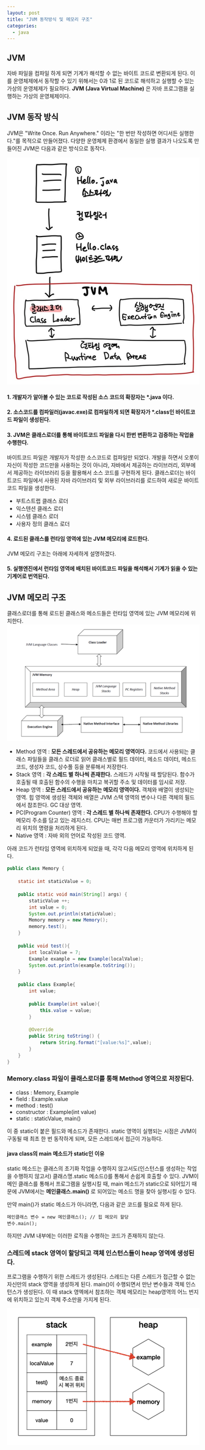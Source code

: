 ```yaml
---
layout: post
title: "JVM 동작방식 및 메모리 구조"
categories:
  - java
---
```


## JVM
자바 파일을 컴파일 하게 되면 기계가 해석할 수 없는 바이트 코드로 변환되게 된다.
이를 운영체제에서 동작할 수 있기 위해서는 0과 1로 된 코드로 해석하고 실행할 수 있는 가상의 운영체제가 필요하다.
**JVM (Java Virtual Machine)** 은 자바 프로그램을 실행하는 가상의 운영체제이다.

## JVM 동작 방식
JVM은 "Write Once. Run Anywhere." 이라는 "한 번만 작성하면 어디서든 실행한다."를 목적으로 만들어졌다.
다양한 운영체제 환경에서 동일한 실행 결과가 나오도록 만들어진 JVM은 다음과 같은 방식으로 동작다.

![texture theme preview](/img/java/jvm01_resize.jpg)

#### 1. 개발자가 알아볼 수 있는 코드로 작성된 소스 코드의 확장자는 *.java 이다. 
#### 2. 소스코드를 컴파일러(javac.exe)로 컴파일하게 되면 확장자가 *.class인 바이트코드 파일이 생성된다.
#### 3. JVM은 **클래스로더**를 통해 바이트코드 파일을 다시 한번 변환하고 검증하는 작업을 수행한다.
바이트코드 파일은 개발자가 작성한 소스코드로 컴파일만 되었다. 개발을 하면서 오롯이 자신이 작성한 코드만을 사용하는 것이 아니라,
자바에서 제공하는 라이브러리, 외부에서 제공하는 라이브러리 등을 활용해서 소스 코드를 구현하게 된다. 
클래스로더는 바이트코드 파일에서 사용된 자바 라이브러리 및 외부 라이브러리를 로드하여 새로운 바이트코드 파일을 생성한다.

- 부트스트랩 클래스 로더
- 익스텐션 클래스 로더
- 시스템 클래스 로더
- 사용자 정의 클래스 로더

#### 4. 로드된 클래스를 **런타임 영역**에 있는 **JVM 메모리**에 로드한다.
JVM 메모리 구조는 아래에 자세하게 설명하겠다.

#### 5. **실행엔진**에서 런타임 영역에 배치된 바이트코드 파일을 해석해서 기계가 읽을 수 있는 기계어로 번역된다. 

## JVM 메모리 구조
클래스로더를 통해 로드된 클래스와 메소드들은 런타임 영역에 있는 JVM 메모리에 위치한다.
![texture theme preview](/img/java/jvm02.png)

- Method 영역 : **모든 스레드에서 공유하는 메모리 영역이다.** 코드에서 사용되는 클래스 파일들을 클래스 로더로 읽어 클래스별로 필드 데이터, 메소드 데이터, 메소드 코드, 생성자 코드, 상수풀 등을 분류해서 저장한다.
- Stack 영역 : **각 스레드 별 하나씩 존재한다.** 스레드가 시작될 때 할당된다. 함수가 호출될 때 호출된 함수의 수행을 마치고 복귀할 주소 및 데이터를 임시로 저장.
- Heap 영역 : **모든 스레드에서 공유하는 메모리 영역이다.** 객체와 배열이 생성되는 영역. 힙 영역에 생성된 객체와 배열은 JVM 스택 영역의 변수나 다른 객체의 필드에서 참조한다. GC 대상 영역.
- PC(Program Counter) 영역 : **각 스레드 별 하나씩 존재한다.** CPU가 수행해야 할 메모리 주소를 담고 있는 레지스터. CPU는 매번 프로그램 카운터가 가리키는 메모리 위치의 명령을 처리하게 된다.
- Native 영역 : 자바 외의 언어로 작성된 코드 영역.

아래 코드가 런타임 영역에 위치하게 되었을 때, 각각 다음 메모리 영역에 위치하게 된다.

```java
public class Memory {

    static int staticValue = 0;

    public static void main(String[] args) {
        staticValue ++;
        int value = 0;
        System.out.println(staticValue);
        Memory memory = new Memory();
        memory.test();
    }

    public void test(){
        int localValue = 7;
        Example example = new Example(localValue);
        System.out.println(example.toString());
    }

    public class Example{
        int value;

        public Example(int value){
            this.value = value;
        }
        
        @Override
        public String toString() {
            return String.format("[value:%s]",value);
        }
    }
}
```

### Memory.class 파일이 클래스로더를 통해 Method 영역으로 저장된다.
- class : Memory, Example
- field : Example.value
- method : test()
- constructor :  Example(int value)
- static : staticValue, main()

이 중 static이 붙은 필드와 메소드가 존재한다. static 영역이 실행되는 시점은 JVM이 구동될 때 최초 한 번 동작하게 되며, 모든 스레드에서 접근이 가능하다.

#### java class의 main 메소드가 static인 이유
static 메소드는 클래스의 초기화 작업을 수행하지 않고서도(인스턴스를 생성하는 작업을 수행하지 않고서) 클래스명.static 메소드()를 통해서 손쉽게 호출할 수 있다. 
JVM이 메인 클래스를 통해서 프로그램을 실행시킬 때, main 메소드가 static으로 되어있기 때문에 JVM에서는 **메인클래스.main()** 로 되어있는 메소드 명을 찾아 실행시킬 수 있다.

만약 main()가 static 메소드가 아니라면, 다음과 같은 코드를 필요로 하게 된다.
```
메인클래스 변수 = new 메인클래스(); // 힙 메모리 할당
변수.main();
```
하지만 JVM 내부에는 이러한 로직을 수행하는 코드가 존재하지 않는다. 

### 스레드에 stack 영역이 할당되고 객체 인스턴스들이 heap 영역에 생성된다.
프로그램을 수행하기 위한 스레드가 생성된다. 스레드는 다른 스레드가 접근할 수 없는 자신만의 stack 영역을 생성하게 된다. 
main()이 수행되면서 만난 변수들과 객체 인스턴스가 생성된다. 
이 때 stack 영엑에서 참조하는 객체 메모리는 heap영역의 어느 번지에 위치하고 있는지 객체 주소만을 가지게 된다.

![texture theme preview](/img/java/jvm03_stack_heap.png)

